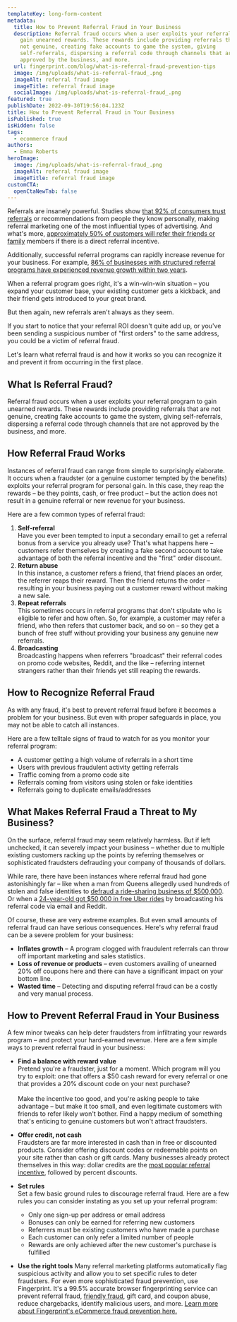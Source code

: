 ```yaml
---
templateKey: long-form-content
metadata:
  title: How to Prevent Referral Fraud in Your Business
  description: Referral fraud occurs when a user exploits your referral program to
    gain unearned rewards. These rewards include providing referrals that are
    not genuine, creating fake accounts to game the system, giving
    self-referrals, dispersing a referral code through channels that are not
    approved by the business, and more.
  url: fingerprint.com/blog/what-is-referral-fraud-prevention-tips
  image: /img/uploads/what-is-referral-fraud_.png
  imageAlt: referral fraud image
  imageTitle: referral fraud image
  socialImage: /img/uploads/what-is-referral-fraud_.png
featured: true
publishDate: 2022-09-30T19:56:04.123Z
title: How to Prevent Referral Fraud in Your Business
isPublished: true
isHidden: false
tags:
  - ecommerce fraud
authors:
  - Emma Roberts
heroImage:
  image: /img/uploads/what-is-referral-fraud_.png
  imageAlt: referral fraud image
  imageTitle: referral fraud image
customCTA:
  openCtaNewTab: false
---
```

Referrals are insanely powerful. Studies show [that 92% of consumers trust referrals](https://financesonline.com/referral-marketing-statistics/) or recommendations from people they know personally, making referral marketing one of the most influential types of advertising. And what's more, [approximately 50% of customers will refer their friends or family](https://financesonline.com/referral-marketing-statistics/) members if there is a direct referral incentive. 

Additionally, successful referral programs can rapidly increase revenue for your business. For example, [86% of businesses with structured referral programs have experienced revenue growth within two years](https://financesonline.com/referral-marketing-statistics/).

When a referral program goes right, it's a win-win-win situation – you expand your customer base, your existing customer gets a kickback, and their friend gets introduced to your great brand.

But then again, new referrals aren't always as they seem.

If you start to notice that your referral ROI doesn't quite add up, or you've been sending a suspicious number of "first orders" to the same address, you could be a victim of referral fraud.

Let's learn what referral fraud is and how it works so you can recognize it and prevent it from occurring in the first place.

## What Is Referral Fraud?

Referral fraud occurs when a user exploits your referral program to gain unearned rewards. These rewards include providing referrals that are not genuine, creating fake accounts to game the system, giving self-referrals, dispersing a referral code through channels that are not approved by the business, and more.

## How Referral Fraud Works

Instances of referral fraud can range from simple to surprisingly elaborate. It occurs when a fraudster (or a genuine customer tempted by the benefits) exploits your referral program for personal gain. In this case, they reap the rewards – be they points, cash, or free product – but the action does not result in a genuine referral or new revenue for your business.

Here are a few common types of referral fraud:

1. **Self-referral**\
   Have you ever been tempted to input a secondary email to get a referral bonus from a service you already use? That's what happens here – customers refer themselves by creating a fake second account to take advantage of both the referral incentive and the "first" order discount. 
2. **Return abuse**\
   In this instance, a customer refers a friend, that friend places an order, the referrer reaps their reward. Then the friend returns the order – resulting in your business paying out a customer reward without making a new sale.
3. **Repeat referrals**\
   This sometimes occurs in referral programs that don't stipulate who is eligible to refer and how often. So, for example, a customer may refer a friend, who then refers that customer back, and so on – so they get a bunch of free stuff without providing your business any genuine new referrals.
4. **Broadcasting**\
   Broadcasting happens when referrers "broadcast" their referral codes on promo code websites, Reddit, and the like – referring internet strangers rather than their friends yet still reaping the rewards.

## How to Recognize Referral Fraud

As with any fraud, it's best to prevent referral fraud before it becomes a problem for your business. But even with proper safeguards in place, you may not be able to catch all instances.

Here are a few telltale signs of fraud to watch for as you monitor your referral program:

* A customer getting a high volume of referrals in a short time
* Users with previous fraudulent activity getting referrals
* Traffic coming from a promo code site
* Referrals coming from visitors using stolen or fake identities
* Referrals going to duplicate emails/addresses

## What Makes Referral Fraud a Threat to My Business?

On the surface, referral fraud may seem relatively harmless. But if left unchecked, it can severely impact your business – whether due to multiple existing customers racking up the points by referring themselves or sophisticated fraudsters defrauding your company of thousands of dollars.

While rare, there have been instances where referral fraud had gone astonishingly far – like when a man from Queens allegedly used hundreds of stolen and false identities to [defraud a ride-sharing business of $500,000](https://www.justice.gov/usao-nj/pr/queens-man-charged-referral-fee-fraud-ride-sharing-business). Or when a [24-year-old got $50,000 in free Uber rides](https://www.businessinsider.com/how-one-24-year-old-got-50000-in-free-uber-rides-by-duping-ubers-promo-code-system-2015-1) by broadcasting his referral code via email and Reddit.

Of course, these are very extreme examples. But even small amounts of referral fraud can have serious consequences. Here's why referral fraud can be a severe problem for your business:

* **Inflates growth** – A program clogged with fraudulent referrals can throw off important marketing and sales statistics.
* **Loss of revenue or products** – even customers availing of unearned 20% off coupons here and there can have a significant impact on your bottom line.
* **Wasted time** – Detecting and disputing referral fraud can be a costly and very manual process. 

## How to Prevent Referral Fraud in Your Business

A few minor tweaks can help deter fraudsters from infiltrating your rewards program – and protect your hard-earned revenue. Here are a few simple ways to prevent referral fraud in your business:

* **Find a balance with reward value**\
  Pretend you're a fraudster, just for a moment. Which program will you try to exploit: one that offers a $50 cash reward for every referral or one that provides a 20% discount code on your next purchase?\
  \
  Make the incentive too good, and you're asking people to take advantage – but make it too small, and even legitimate customers with friends to refer likely won't bother. Find a happy medium of something that's enticing to genuine customers but won't attract fraudsters.
* **Offer credit, not cash**\
  Fraudsters are far more interested in cash than in free or discounted products. Consider offering discount codes or redeemable points on your site rather than cash or gift cards. Many businesses already protect themselves in this way: dollar credits are the [most popular referral incentive](https://financesonline.com/referral-marketing-statistics/), followed by percent discounts.
* **Set rules**\
  Set a few basic ground rules to discourage referral fraud. Here are a few rules you can consider instating as you set up your referral program:

  * Only one sign-up per address or email address
  * Bonuses can only be earned for referring new customers
  * Referrers must be existing customers who have made a purchase
  * Each customer can only refer a limited number of people
  * Rewards are only achieved after the new customer's purchase is fulfilled
* **Use the right tools** 
  Many referral marketing platforms automatically flag suspicious activity and allow you to set specific rules to deter fraudsters. For even more sophisticated fraud prevention, use Fingerprint. It's a 99.5% accurate browser fingerprinting service can prevent referral fraud, [friendly fraud](https://fingerprint.com/blog/what-is-friendly-fraud-prevention-tips/), gift card, and coupon abuse, reduce chargebacks, identify malicious users, and more. [Learn more about Fingerprint's eCommerce fraud prevention here.](https://fingerprint.com/ecommerce/)